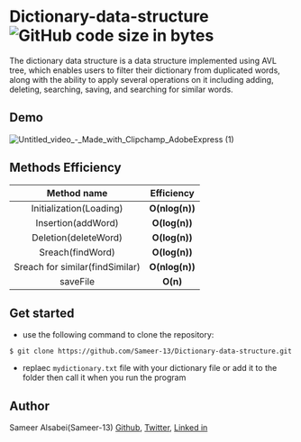 # Dictionary-data-structure ![GitHub code size in bytes](https://img.shields.io/github/languages/code-size/Sameer-13/Dictionary-data-structure)
The dictionary data structure is a data structure implemented using AVL tree, which enables users to filter their dictionary from duplicated words, along with the ability to apply several operations on it including adding, deleting, searching, saving, and searching for similar words.

## Demo

![Untitled_video_-_Made_with_Clipchamp_AdobeExpress (1)](https://github.com/Sameer-13/Dictionary-data-structure/assets/106761486/04a10931-a54f-4d6c-b39b-e31def9ac31c)
## Methods Efficiency
| Method name | Efficiency |
|     :---:      |     :---:      |
| Initialization(Loading)   | **O(nlog(n))**     |
| Insertion(addWord)   | **O(log(n))**     |
| Deletion(deleteWord)   | **O(log(n))**     |
| Sreach(findWord)   | **O(log(n))**     |
| Sreach for similar(findSimilar)   | **O(nlog(n))**     |
| saveFile   | **O(n)**     |

## Get started
- use the following command to clone the repository:

```$ git clone https://github.com/Sameer-13/Dictionary-data-structure.git```
- replaec ```mydictionary.txt``` file with your dictionary file or add it to the folder then call it when you run the program

## Author
Sameer Alsabei(Sameer-13) [Github](https://github.com/Sameer-13), [Twitter](https://mobile.twitter.com/Sameer_Alsabei), [Linked in](https://www.linkedin.com/in/sameer-alsabea-610291239/)

